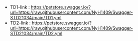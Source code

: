 - TD1-link : https://petstore.swagger.io/?url=https://raw.githubusercontent.com/NyH1409/Swagger-STD21034/main/TD1.yml
- TD2-link : https://petstore.swagger.io/?url=https://raw.githubusercontent.com/NyH1409/Swagger-STD21034/main/TD2.yml

